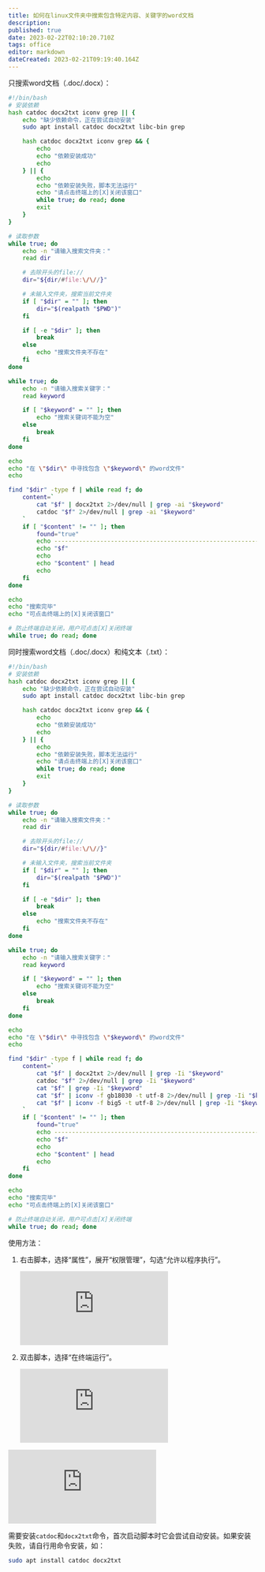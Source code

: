 ```yaml
---
title: 如何在linux文件夹中搜索包含特定内容、关键字的word文档
description: 
published: true
date: 2023-02-22T02:10:20.710Z
tags: office
editor: markdown
dateCreated: 2023-02-21T09:19:40.164Z
---
```


只搜索word文档（.doc/.docx）：

```bash
#!/bin/bash
# 安装依赖
hash catdoc docx2txt iconv grep || {
    echo "缺少依赖命令，正在尝试自动安装"
    sudo apt install catdoc docx2txt libc-bin grep

    hash catdoc docx2txt iconv grep && {
        echo
        echo "依赖安装成功"
        echo
    } || {
        echo
        echo "依赖安装失败，脚本无法运行"
        echo "请点击终端上的[X]关闭该窗口"
        while true; do read; done
        exit
    }
}

# 读取参数
while true; do
    echo -n "请输入搜索文件夹："
    read dir

    # 去除开头的file://
    dir="${dir/#file:\/\//}"

    # 未输入文件夹，搜索当前文件夹
    if [ "$dir" = "" ]; then
        dir="$(realpath "$PWD")"
    fi

    if [ -e "$dir" ]; then
        break
    else
        echo "搜索文件夹不存在"
    fi
done

while true; do
    echo -n "请输入搜索关键字："
    read keyword

    if [ "$keyword" = "" ]; then
        echo "搜索关键词不能为空"
    else
        break
    fi
done

echo
echo "在 \"$dir\" 中寻找包含 \"$keyword\" 的word文件"
echo

find "$dir" -type f | while read f; do
    content=`
        cat "$f" | docx2txt 2>/dev/null | grep -ai "$keyword"
        catdoc "$f" 2>/dev/null | grep -ai "$keyword"
    `
    if [ "$content" != "" ]; then
        found="true"
        echo -------------------------------------------------------------
        echo "$f"
        echo
        echo "$content" | head
        echo
    fi
done

echo
echo "搜索完毕"
echo "可点击终端上的[X]关闭该窗口"

# 防止终端自动关闭，用户可点击[X]关闭终端
while true; do read; done
```

同时搜索word文档（.doc/.docx）和纯文本（.txt）：

```bash
#!/bin/bash
# 安装依赖
hash catdoc docx2txt iconv grep || {
    echo "缺少依赖命令，正在尝试自动安装"
    sudo apt install catdoc docx2txt libc-bin grep

    hash catdoc docx2txt iconv grep && {
        echo
        echo "依赖安装成功"
        echo
    } || {
        echo
        echo "依赖安装失败，脚本无法运行"
        echo "请点击终端上的[X]关闭该窗口"
        while true; do read; done
        exit
    }
}

# 读取参数
while true; do
    echo -n "请输入搜索文件夹："
    read dir

    # 去除开头的file://
    dir="${dir/#file:\/\//}"

    # 未输入文件夹，搜索当前文件夹
    if [ "$dir" = "" ]; then
        dir="$(realpath "$PWD")"
    fi

    if [ -e "$dir" ]; then
        break
    else
        echo "搜索文件夹不存在"
    fi
done

while true; do
    echo -n "请输入搜索关键字："
    read keyword

    if [ "$keyword" = "" ]; then
        echo "搜索关键词不能为空"
    else
        break
    fi
done

echo
echo "在 \"$dir\" 中寻找包含 \"$keyword\" 的word文件"
echo

find "$dir" -type f | while read f; do
    content=`
        cat "$f" | docx2txt 2>/dev/null | grep -Ii "$keyword"
        catdoc "$f" 2>/dev/null | grep -Ii "$keyword"
        cat "$f" | grep -Ii "$keyword"
        cat "$f" | iconv -f gb18030 -t utf-8 2>/dev/null | grep -Ii "$keyword"
        cat "$f" | iconv -f big5 -t utf-8 2>/dev/null | grep -Ii "$keyword"
    `
    if [ "$content" != "" ]; then
        found="true"
        echo -------------------------------------------------------------
        echo "$f"
        echo
        echo "$content" | head
        echo
    fi
done

echo
echo "搜索完毕"
echo "可点击终端上的[X]关闭该窗口"

# 防止终端自动关闭，用户可点击[X]关闭终端
while true; do read; done
```

使用方法：

1. 右击脚本，选择“属性”，展开“权限管理”，勾选“允许以程序执行”。

   ![image.png](https://hu60.cn/q.php/link.img.html?url64=aHR0cHM6Ly92a2NleXVndS5jZG4uYnNwYXBwLmNvbS9WS0NFWVVHVS1jYzhjZjA4Zi00OWY1LTRmYzUtODNjMy1lZDJhNjgzNzA0ZDQvN2JlYTljNjEtNWM2YS00ZTBhLWI5NTctZWU0MGY4ZTRiODRmLnBuZw..)

2. 双击脚本，选择“在终端运行”。

   ![image.png](https://hu60.cn/q.php/link.img.html?url64=aHR0cHM6Ly92a2NleXVndS5jZG4uYnNwYXBwLmNvbS9WS0NFWVVHVS1jYzhjZjA4Zi00OWY1LTRmYzUtODNjMy1lZDJhNjgzNzA0ZDQvNzQwNDc5NGQtNWNhMy00YmVjLTkyYWEtYjIyYzg2YmIzMmFlLnBuZw..)

![mmexport1640349453924.png](https://hu60.cn/q.php/link.img.html?url64=aHR0cDovL2ZpbGUuaHU2MC5jbi9maWxlL2hhc2gvcG5nL2M2YjFjZWFlZDRkMzI3Yjk2YTZjYmM0ODQ4MjZjYzY5NDA1MTQucG5n)

需要安装`catdoc`和`docx2txt`命令，首次启动脚本时它会尝试自动安装。如果安装失败，请自行用命令安装，如：

```bash
sudo apt install catdoc docx2txt
```